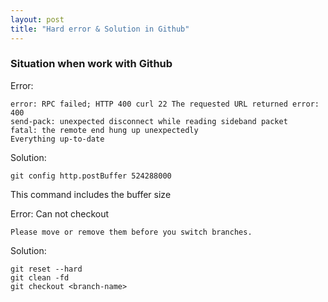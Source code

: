 ```yaml
---
layout: post
title: "Hard error & Solution in Github"
---
```


### Situation when work with Github

Error:
```
error: RPC failed; HTTP 400 curl 22 The requested URL returned error: 400
send-pack: unexpected disconnect while reading sideband packet
fatal: the remote end hung up unexpectedly
Everything up-to-date
```

Solution:
```
git config http.postBuffer 524288000
```

This command includes the buffer size


Error: Can not checkout
```
Please move or remove them before you switch branches.
```

Solution:
```
git reset --hard
git clean -fd
git checkout <branch-name>
```




